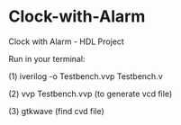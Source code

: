 # Clock-with-Alarm
Clock with Alarm - HDL Project

Run in your terminal:

(1) iverilog -o Testbench.vvp Testbench.v

(2) vvp Testbench.vvp (to generate vcd file)

(3) gtkwave (find cvd file)
